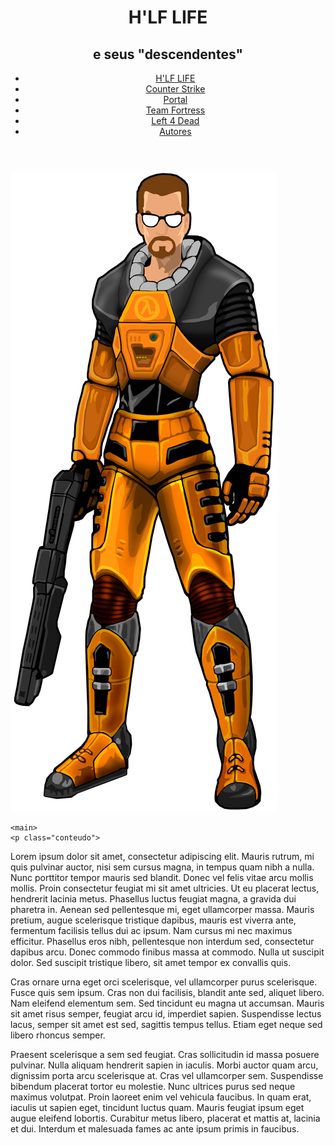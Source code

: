 <!DOCTYPE html>
<html lang="en" dir="ltr">
  <head>
    <link rel="stylesheet" href="styles/halflife.css">
    <meta charset="utf-8">
    <title>Half Life</title>
  </head>
  <body>
    <header>
      <h1>H'LF LIFE</h1>
      <h2>e seus "descendentes"</h2>
      <nav>
        <ul>
          <li><a href="HalfLife.html">H'LF LIFE</a></li>
          <li><a href="CounterStrike.html">Counter Strike</a></li>
          <li><a href="Portal.html">Portal</a></li>
          <li><a href="TeamFortress.html">Team Fortress</a></li>
          <li><a href="L4D.html">Left 4 Dead</a></li>
          <li><a href="autores.html">Autores</a></li> 
        </ul>
      </nav>
    </header>
    <img id="gordonfundo" src="imgs/GORDON_FREEMAN.png" alt="gordon com uma SPAS">


    <main>
    <p class="conteudo">

Lorem ipsum dolor sit amet, consectetur adipiscing elit. Mauris rutrum, mi quis pulvinar auctor, nisi sem cursus magna, in tempus quam nibh a nulla. Nunc porttitor tempor mauris sed blandit. Donec vel felis vitae arcu mollis mollis. Proin consectetur feugiat mi sit amet ultricies. Ut eu placerat lectus, hendrerit lacinia metus. Phasellus luctus feugiat magna, a gravida dui pharetra in. Aenean sed pellentesque mi, eget ullamcorper massa. Mauris pretium, augue scelerisque tristique dapibus, mauris est viverra ante, fermentum facilisis tellus dui ac ipsum. Nam cursus mi nec maximus efficitur. Phasellus eros nibh, pellentesque non interdum sed, consectetur dapibus arcu. Donec commodo finibus massa at commodo. Nulla ut suscipit dolor. Sed suscipit tristique libero, sit amet tempor ex convallis quis.

Cras ornare urna eget orci scelerisque, vel ullamcorper purus scelerisque. Fusce quis sem ipsum. Cras non dui facilisis, blandit ante sed, aliquet libero. Nam eleifend elementum sem. Sed tincidunt eu magna ut accumsan. Mauris sit amet risus semper, feugiat arcu id, imperdiet sapien. Suspendisse lectus lacus, semper sit amet est sed, sagittis tempus tellus. Etiam eget neque sed libero rhoncus semper.

Praesent scelerisque a sem sed feugiat. Cras sollicitudin id massa posuere pulvinar. Nulla aliquam hendrerit sapien in iaculis. Morbi auctor quam arcu, dignissim porta arcu scelerisque at. Cras vel ullamcorper sem. Suspendisse bibendum placerat tortor eu molestie. Nunc ultrices purus sed neque maximus volutpat. Proin laoreet enim vel vehicula faucibus. In quam erat, iaculis ut sapien eget, tincidunt luctus quam. Mauris feugiat ipsum eget augue eleifend lobortis. Curabitur metus libero, placerat et mattis at, lacinia et dui. Interdum et malesuada fames ac ante ipsum primis in faucibus.


</p>
</main>
  </body>
</html>

